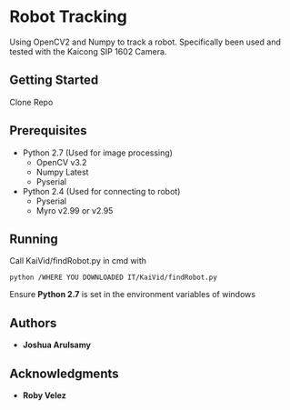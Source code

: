# Robot Tracking

Using OpenCV2 and Numpy to track a robot. Specifically been used and tested with the Kaicong SIP 1602 Camera.

## Getting Started

Clone Repo

## Prerequisites
- Python 2.7 (Used for image processing)
  - OpenCV v3.2
  - Numpy Latest
  - Pyserial
- Python 2.4 (Used for connecting to robot)
  - Pyserial
  - Myro v2.99 or v2.95

## Running

Call KaiVid/findRobot.py in cmd with
```
python /WHERE YOU DOWNLOADED IT/KaiVid/findRobot.py
```
Ensure **Python 2.7** is set in the environment variables of windows

## Authors

* **Joshua Arulsamy**

## Acknowledgments

* **Roby Velez**
